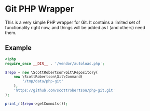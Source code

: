 Git PHP Wrapper
=======

This is a very simple PHP wrapper for Git. It contains a limited set of functionality right now, and things will be added as I (and others) need them.


## Example
```php
<?php
require_once __DIR__ . '/vendor/autoload.php';

$repo = new \ScottRobertson\Git\Repository(
    new \ScottRobertson\Git\Command(
        '/tmp/data/php-git'
    ),
    'https://github.com/scottrobertson/php-git.git'
);

print_r($repo->getCommits());

```
